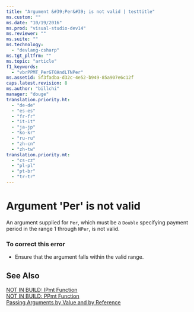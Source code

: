 ```yaml
---
title: "Argument &#39;Per&#39; is not valid | testtitle"
ms.custom: ""
ms.date: "10/19/2016"
ms.prod: "visual-studio-dev14"
ms.reviewer: ""
ms.suite: ""
ms.technology: 
  - "devlang-csharp"
ms.tgt_pltfrm: ""
ms.topic: "article"
f1_keywords: 
  - "vbrPPMT_PerGT0AndLTNPer"
ms.assetid: 5f3fadba-d32c-4e52-b949-85a907e6c12f
caps.latest.revision: 8
ms.author: "billchi"
manager: "douge"
translation.priority.ht: 
  - "de-de"
  - "es-es"
  - "fr-fr"
  - "it-it"
  - "ja-jp"
  - "ko-kr"
  - "ru-ru"
  - "zh-cn"
  - "zh-tw"
translation.priority.mt: 
  - "cs-cz"
  - "pl-pl"
  - "pt-br"
  - "tr-tr"
---
```

# Argument &#39;Per&#39; is not valid
An argument supplied for `Per`, which must be a `Double` specifying payment period in the range 1 through `NPer`, is not valid.  
  
### To correct this error  
  
-   Ensure that the argument falls within the valid range.  
  
## See Also  
 [NOT IN BUILD: IPmt Function](http://msdn.microsoft.com/en-us/c0cce8e3-c661-4ed5-be52-70fe6e0e1b28)   
 [NOT IN BUILD: PPmt Function](http://msdn.microsoft.com/en-us/9b20cd53-c9d6-4916-9e84-0eb84667a921)   
 [Passing Arguments by Value and by Reference](../Topic/Passing%20Arguments%20by%20Value%20and%20by%20Reference%20\(Visual%20Basic\).md)